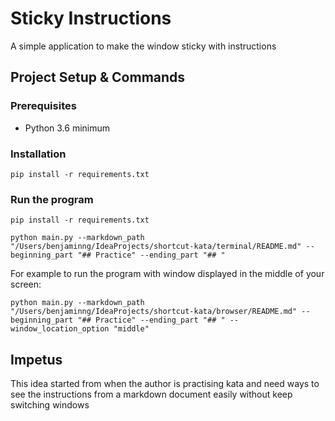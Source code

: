 # Sticky Instructions

A simple application to make the window sticky with instructions

## Project Setup & Commands

### Prerequisites

* Python 3.6 minimum

### Installation

```shell
pip install -r requirements.txt
```

### Run the program

```shell
pip install -r requirements.txt
```

```shell
python main.py --markdown_path "/Users/benjaminng/IdeaProjects/shortcut-kata/terminal/README.md" --beginning_part "## Practice" --ending_part "## "
```

For example to run the program with window displayed in the middle of your screen:

```shell
python main.py --markdown_path "/Users/benjaminng/IdeaProjects/shortcut-kata/browser/README.md" --beginning_part "## Practice" --ending_part "## " --window_location_option "middle"
```

## Impetus

This idea started from when the author is practising kata and need ways to see the instructions from a markdown document easily without keep switching windows
